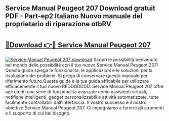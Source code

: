 ## Service Manual Peugeot 207 Download gratuit PDF - Part-ep2 Italiano Nuovo manuale del proprietario di riparazione otbRV

# <h2><a href="http://dffgzn.blite.top/?on=Service+Manual+Peugeot+207">🔗Download 👉🔴 Service Manual Peugeot 207</a></h2>

[![Service Manual Peugeot 207 download](https://i.imgur.com/lujVjoI.png)](http://dffgzn.blite.top/?on=Service+Manual+Peugeot+207)
Scopri le possibilità benvenuto nel mondo delle possibilità con il tuo nuovo Service Manual Peugeot 207! Questa guida spiega le funzionalità, le applicazioni e le soluzioni per la risoluzione dei problemi. Si prega di conservare questo manuale per riferimento futuro.Questa guida è la tua guida affidabile per utilizzare efficacemente il tuo nuovo REDDDDDDD. Service Manual Peugeot 207 offre agli utenti una serie di funzionalità avanzate come assistenti virtuali, notifiche intelligenti, gadget personalizzabili e attività automatizzate, tutte facilmente controllabili dall'interfaccia. Il vostro successo è il nostro obiettivo Service Manual Peugeot 207. Ci impegniamo a fornirti gli strumenti e il supporto di cui hai bisogno.
